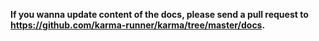 **If you wanna update content of the docs, please send a pull request to https://github.com/karma-runner/karma/tree/master/docs.**
